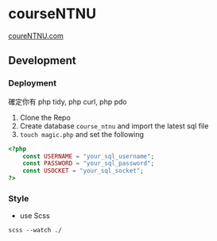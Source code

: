 # courseNTNU
[coureNTNU.com](courseNTNU.com)

## Development

### Deployment
確定你有 php tidy, php curl, php pdo

1. Clone the Repo
2. Create database `course_ntnu` and import the latest sql file
3. `touch magic.php` and set the following
```PHP
<?php
	const USERNAME = "your_sql_username";
	const PASSWORD = "your_sql_password";
	const USOCKET = "your_sql_socket";
?>
```

### Style
- use Scss
```
scss --watch ./
```

<!--
Licence
----
-->
